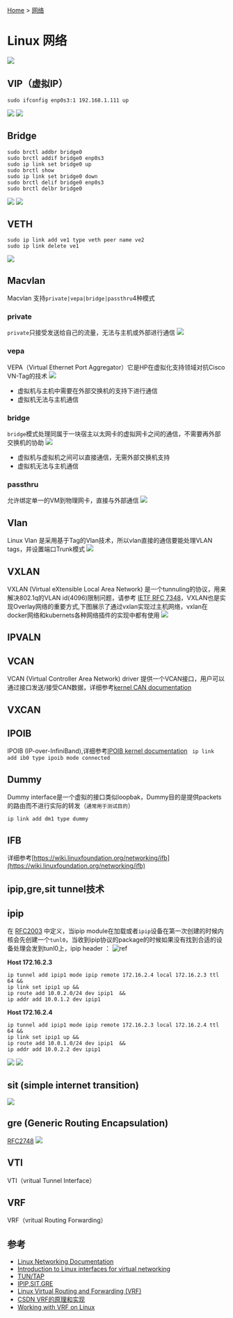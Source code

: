 [Home](/) > [网络](network/)
# Linux 网络
![](img/linux-nt-env.png)
## VIP（虚拟IP）
```
sudo ifconfig enp0s3:1 192.168.1.111 up
```
![](img/linux-vip.png)
![](img/linux-vip-dev.png)

## Bridge
```
sudo brctl addbr bridge0
sudo brctl addif bridge0 enp0s3
sudo ip link set bridge0 up
sudo brctl show
sudo ip link set bridge0 down
sudo brctl delif bridge0 enp0s3
sudo brctl delbr bridge0
```
![](img/linux-br-up.png)
![](img/linux-br-show.png)

## VETH
```
sudo ip link add ve1 type veth peer name ve2
sudo ip link delete ve1
```
![](img/linux-veth-peer.png)
## Macvlan
Macvlan 支持`private|vepa|bridge|passthru`4种模式
### private
`private`只接受发送给自己的流量，无法与主机或外部进行通信
![](img/linux-macv-priv.png)

### vepa
VEPA（Virtual Ethernet Port Aggregator）它是HP在虚拟化支持领域对抗Cisco VN-Tag的技术
![](img/linux-macv-vepa.png)
* 虚拟机与主机中需要在外部交换机的支持下进行通信
* 虚拟机无法与主机通信

### bridge
`bridge`模式处理同属于一块宿主以太网卡的虚拟网卡之间的通信，不需要再外部交换机的协助
![](img/linux-macv-br.png)
* 虚拟机与虚拟机之间可以直接通信，无需外部交换机支持
* 虚拟机无法与主机通信

### passthru
允许绑定单一的VM到物理网卡，直接与外部通信
![](img/linux-macv-passthru.png)

## Vlan
Linux Vlan 是采用基于Tag的Vlan技术，所以vlan直接的通信要能处理VLAN tags，并设置端口Trunk模式
![](img/linux-vlan.png)
## VXLAN
VXLAN (Virtual eXtensible Local Area Network) 是一个tunnuling的协议，用来解决802.1q的VLAN id(4096)限制问题，请参考 [IETF RFC 7348](https://tools.ietf.org/html/rfc7348)，VXLAN也是实现Overlay网络的重要方式,下图展示了通过vxlan实现过主机网络，vxlan在docker网络和kubernets各种网络插件的实现中都有使用
![](img/linux-vxlan.png)
## IPVALN
## VCAN
VCAN (Virtual Controller Area Network) driver 提供一个VCAN接口，用户可以通过接口发送/接受CAN数据，详细参考[kernel CAN documentation](https://www.kernel.org/doc/Documentation/networking/can.txt)

## VXCAN
## IPOIB
IPOIB (IP-over-InfiniBand),详细参考[IPOIB kernel documentation](https://www.kernel.org/doc/Documentation/infiniband/ipoib.txt)
` ip link add ib0 type ipoib mode connected`

## Dummy
Dummy interface是一个虚拟的接口类似loopbak，Dummy目的是提供packets的路由而不进行实际的转发（`通常用于测试目的`）
```shell
ip link add dm1 type dummy
```

## IFB
详细参考[https://wiki.linuxfoundation.org/networking/ifb](https://wiki.linuxfoundation.org/networking/ifb)

## ipip,gre,sit tunnel技术
## ipip 
在 [RFC2003](https://tools.ietf.org/html/rfc2003) 中定义，当ipip module在加载或者`ipip`设备在第一次创建的时候内核会先创建一个`tunl0`，当收到ipip协议的package的时候如果没有找到合适的设备处理会发到tunl0上，ipip header ：
![ref](https://developers.redhat.com/blog/wp-content/uploads/2019/03/ipip.png)

**Host 172.16.2.3**
```shell
ip tunnel add ipip1 mode ipip remote 172.16.2.4 local 172.16.2.3 ttl 64 &&
ip link set ipip1 up &&
ip route add 10.0.2.0/24 dev ipip1  &&
ip addr add 10.0.1.2 dev ipip1
```

**Host 172.16.2.4**
```shell
ip tunnel add ipip1 mode ipip remote 172.16.2.3 local 172.16.2.4 ttl 64 &&
ip link set ipip1 up &&
ip route add 10.0.1.0/24 dev ipip1  &&
ip addr add 10.0.2.2 dev ipip1
```
![](img/linux-ipip.png)
![](img/linux-ipip-dump.png)
## sit (simple internet transition)
![](https://developers.redhat.com/blog/wp-content/uploads/2019/03/sit.png)
## gre (Generic Routing Encapsulation)
[RFC2748](https://tools.ietf.org/html/rfc2784)
![](https://developers.redhat.com/blog/wp-content/uploads/2019/03/gre.png)
## VTI
VTI（vritual Tunnel Interface）
## VRF
VRF（vritual Routing Forwarding）

## 参考


* [Linux Networking Documentation](https://www.kernel.org/doc/html/latest/networking/index.html)
* [Introduction to Linux interfaces for virtual networking](https://developers.redhat.com/blog/2018/10/22/introduction-to-linux-interfaces-for-virtual-networking/#ipvlan)
* [TUN/TAP](https://en.wikipedia.org/wiki/TUN/TAP)
* [IPIP,SIT,GRE](https://developers.redhat.com/blog/2019/05/17/an-introduction-to-linux-virtual-interfaces-tunnels/)
* [Linux Virtual Routing and Forwarding (VRF) ](https://www.kernel.org/doc/Documentation/networking/vrf.txt)
* [CSDN VRF的原理和实现](https://blog.csdn.net/gami1226/article/details/78188165)
* [Working with VRF on Linux](http://www.routereflector.com/2016/11/working-with-vrf-on-linux/)